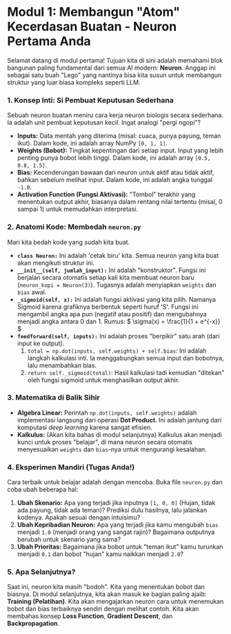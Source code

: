 # Modul 1: Membangun "Atom" Kecerdasan Buatan - Neuron Pertama Anda

Selamat datang di modul pertama! Tujuan kita di sini adalah memahami blok bangunan paling fundamental dari semua AI modern: **Neuron**. Anggap ini sebagai satu buah "Lego" yang nantinya bisa kita susun untuk membangun struktur yang luar biasa kompleks seperti LLM.

### 1. Konsep Inti: Si Pembuat Keputusan Sederhana

Sebuah neuron buatan meniru cara kerja neuron biologis secara sederhana. Ia adalah unit pembuat keputusan kecil. Ingat analogi "pergi ngopi"?

* **Inputs:** Data mentah yang diterima (misal: cuaca, punya payung, teman ikut). Dalam kode, ini adalah array NumPy `[0, 1, 1]`.
* **Weights (Bobot):** Tingkat kepentingan dari setiap input. Input yang lebih penting punya bobot lebih tinggi. Dalam kode, ini adalah array `[0.5, 0.8, 1.5]`.
* **Bias:** Kecenderungan bawaan dari neuron untuk aktif atau tidak aktif, bahkan sebelum melihat input. Dalam kode, ini adalah angka tunggal `-1.0`.
* **Activation Function (Fungsi Aktivasi):** "Tombol" terakhir yang menentukan output akhir, biasanya dalam rentang nilai tertentu (misal, 0 sampai 1) untuk memudahkan interpretasi.

### 2. Anatomi Kode: Membedah `neuron.py`

Mari kita bedah kode yang sudah kita buat.

* **`class Neuron:`**
    Ini adalah 'cetak biru' kita. Semua neuron yang kita buat akan mengikuti struktur ini.
* **`__init__(self, jumlah_input):`**
    Ini adalah "konstruktor". Fungsi ini berjalan secara otomatis setiap kali kita membuat neuron baru (`neuron_kopi = Neuron(3)`). Tugasnya adalah menyiapkan `weights` dan `bias` awal.
* **`_sigmoid(self, x):`**
    Ini adalah fungsi aktivasi yang kita pilih. Namanya Sigmoid karena grafiknya berbentuk seperti huruf 'S'. Fungsi ini mengambil angka apa pun (negatif atau positif) dan mengubahnya menjadi angka antara 0 dan 1.
    Rumus: $ \sigma(x) = \frac{1}{1 + e^{-x}} $
* **`feedforward(self, inputs):`**
    Ini adalah proses "berpikir" satu arah (dari input ke output).
    1.  `total = np.dot(inputs, self.weights) + self.bias`: Ini adalah langkah kalkulasi inti. Ia menggabungkan semua input dan bobotnya, lalu menambahkan bias.
    2.  `return self._sigmoid(total)`: Hasil kalkulasi tadi kemudian "ditekan" oleh fungsi sigmoid untuk menghasilkan output akhir.

### 3. Matematika di Balik Sihir

* **Algebra Linear:** Perintah `np.dot(inputs, self.weights)` adalah implementasi langsung dari operasi **Dot Product**. Ini adalah jantung dari komputasi *deep learning* karena sangat efisien.
* **Kalkulus:** (Akan kita bahas di modul selanjutnya) Kalkulus akan menjadi kunci untuk proses "belajar", di mana neuron secara otomatis menyesuaikan `weights` dan `bias`-nya untuk mengurangi kesalahan.

### 4. Eksperimen Mandiri (Tugas Anda!)

Cara terbaik untuk belajar adalah dengan mencoba. Buka file `neuron.py` dan coba ubah beberapa hal:

1.  **Ubah Skenario:** Apa yang terjadi jika inputnya `[1, 0, 0]` (Hujan, tidak ada payung, tidak ada teman)? Prediksi dulu hasilnya, lalu jalankan kodenya. Apakah sesuai dengan intuisimu?
2.  **Ubah Kepribadian Neuron:** Apa yang terjadi jika kamu mengubah `bias` menjadi `1.0` (menjadi orang yang sangat rajin)? Bagaimana outputnya berubah untuk skenario yang sama?
3.  **Ubah Prioritas:** Bagaimana jika bobot untuk "teman ikut" kamu turunkan menjadi `0.1` dan bobot "hujan" kamu naikkan menjadi `2.0`?

### 5. Apa Selanjutnya?

Saat ini, neuron kita masih "bodoh". Kita yang menentukan bobot dan biasnya. Di modul selanjutnya, kita akan masuk ke bagian paling ajaib: **Training (Pelatihan)**. Kita akan mengajarkan neuron cara untuk menemukan bobot dan bias terbaiknya sendiri dengan melihat contoh. Kita akan membahas konsep **Loss Function**, **Gradient Descent**, dan **Backpropagation**.
